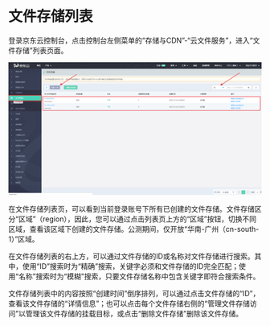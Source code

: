 # 文件存储列表

登录京东云控制台，点击控制台左侧菜单的“存储与CDN”-“云文件服务”，进入“文件存储”列表页面。 

![list](../../../../image/Cloud-File-Service/list.png)

在文件存储列表页，可以看到当前登录账号下所有已创建的文件存储。文件存储区分“区域”（region），因此，您可以通过点击列表页上方的“区域”按钮，切换不同区域，查看该区域下创建的文件存储。公测期间，仅开放“华南-广州（cn-south-1）”区域。

 

在文件存储列表的右上方，可以通过文件存储的ID或名称对文件存储进行搜索。其中，使用“ID”搜索时为“精确”搜索，关键字必须和文件存储的ID完全匹配；使用“名称”搜索时为“模糊”搜索，只要文件存储名称中包含关键字即符合搜索条件。

 

文件存储列表中的内容按照“创建时间”倒序排列，可以通过点击文件存储的“ID”，查看该文件存储的“详情信息”；也可以点击每个文件存储右侧的“管理文件存储访问”以管理该文件存储的挂载目标，或点击“删除文件存储”删除该文件存储。
